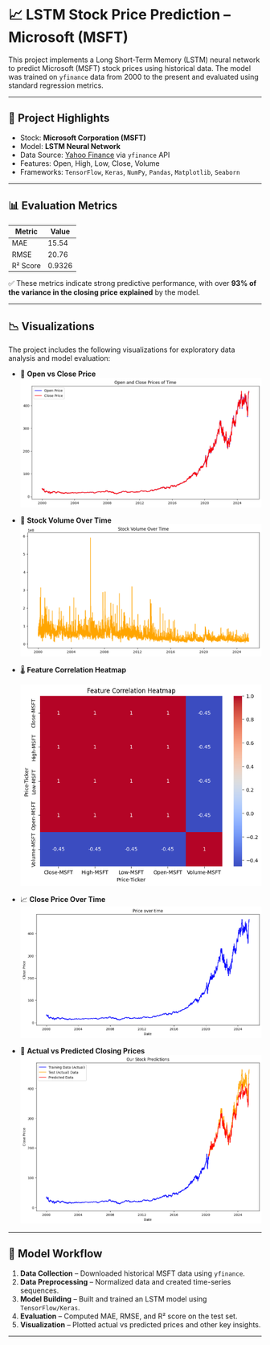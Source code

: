 # 📈 LSTM Stock Price Prediction – Microsoft (MSFT)

This project implements a Long Short-Term Memory (LSTM) neural network to predict Microsoft (MSFT) stock prices using historical data. The model was trained on `yfinance` data from 2000 to the present and evaluated using standard regression metrics.

---

## 🚀 Project Highlights

- Stock: **Microsoft Corporation (MSFT)**
- Model: **LSTM Neural Network**
- Data Source: [Yahoo Finance](https://finance.yahoo.com/) via `yfinance` API
- Features: Open, High, Low, Close, Volume
- Frameworks: `TensorFlow`, `Keras`, `NumPy`, `Pandas`, `Matplotlib`, `Seaborn`

---

## 📊 Evaluation Metrics

| Metric   | Value   |
|----------|---------|
| MAE      | 15.54   |
| RMSE     | 20.76   |
| R² Score | 0.9326  |

✅ These metrics indicate strong predictive performance, with over **93% of the variance in the closing price explained** by the model.

---

## 📉 Visualizations

The project includes the following visualizations for exploratory data analysis and model evaluation:

- 📘 **Open vs Close Price**
  ![Alt Text](images/ovc.png)
  
- 🔁 **Stock Volume Over Time**
  ![Alt Text](images/v.png)
  
- 🌡️ **Feature Correlation Heatmap**
  
  ![Alt Text](images/ch.png)

- 📈 **Close Price Over Time**
  ![Alt Text](images/c.png)

- 🤖 **Actual vs Predicted Closing Prices**
  ![Alt Text](images/pd.png)


---

## 🧠 Model Workflow

1. **Data Collection** – Downloaded historical MSFT data using `yfinance`.
2. **Data Preprocessing** – Normalized data and created time-series sequences.
3. **Model Building** – Built and trained an LSTM model using `TensorFlow/Keras`.
4. **Evaluation** – Computed MAE, RMSE, and R² score on the test set.
5. **Visualization** – Plotted actual vs predicted prices and other key insights.

---

